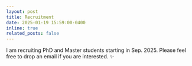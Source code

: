 ```yaml
---
layout: post
title: Recruitment
date: 2025-01-19 15:59:00-0400
inline: true
related_posts: false
---
```


I am recruiting PhD and Master students starting in Sep. 2025. Please feel free to drop an email if you are interested. :sparkles:

